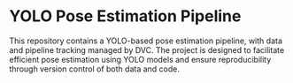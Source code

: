 # YOLO Pose Estimation Pipeline

This repository contains a YOLO-based pose estimation pipeline, with data and pipeline tracking managed by DVC. The project is designed to facilitate efficient pose estimation using YOLO models and ensure reproducibility through version control of both data and code.
